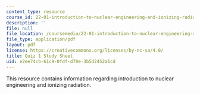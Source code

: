 ```yaml
---
content_type: resource
course_id: 22-01-introduction-to-nuclear-engineering-and-ionizing-radiation-fall-2015
description: ''
file: null
file_location: /coursemedia/22-01-introduction-to-nuclear-engineering-and-ionizing-radiation-fall-2015/e2ee74cb61c90fdfd70e3b5d2452a1cd_MIT22_01F15_quiz1study.pdf
file_type: application/pdf
layout: pdf
license: https://creativecommons.org/licenses/by-nc-sa/4.0/
title: Quiz 1 Study Sheet
uid: e2ee74cb-61c9-0fdf-d70e-3b5d2452a1cd
---
```

This resource contains information regarding introduction to nuclear engineering and ionizing radiation.